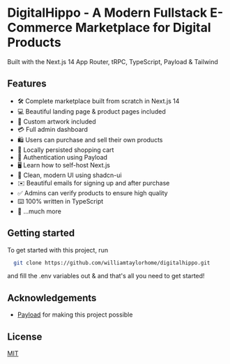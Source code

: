 # DigitalHippo - A Modern Fullstack E-Commerce Marketplace for Digital Products

Built with the Next.js 14 App Router, tRPC, TypeScript, Payload & Tailwind

## Features

- 🛠️ Complete marketplace built from scratch in Next.js 14
- 💻 Beautiful landing page & product pages included
- 🎨 Custom artwork included
- 💳 Full admin dashboard
- 🛍️ Users can purchase and sell their own products
- 🛒 Locally persisted shopping cart
- 🔑 Authentication using Payload
- 🖥️ Learn how to self-host Next.js
- 🌟 Clean, modern UI using shadcn-ui
- ✉️ Beautiful emails for signing up and after purchase
- ✅ Admins can verify products to ensure high quality
- ⌨️ 100% written in TypeScript
- 🎁 ...much more

## Getting started

To get started with this project, run

```bash
  git clone https://github.com/williamtaylorhome/digitalhippo.git
```

and fill the .env variables out & and that's all you need to get started!


## Acknowledgements

- [Payload](https://github.com/payloadcms/payload) for making this project possible

## License

[MIT](https://choosealicense.com/licenses/mit/)
